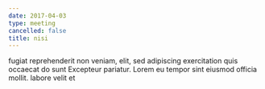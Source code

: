 ```yaml
---
date: 2017-04-03
type: meeting
cancelled: false
title: nisi
---
```

fugiat reprehenderit non veniam, elit, sed adipiscing exercitation quis occaecat do sunt Excepteur pariatur. Lorem eu tempor sint eiusmod officia mollit. labore velit et